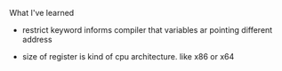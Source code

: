 What I've learned

 - restrict keyword informs compiler that variables ar pointing different address

 - size of register is kind of cpu architecture.
   like x86 or x64
